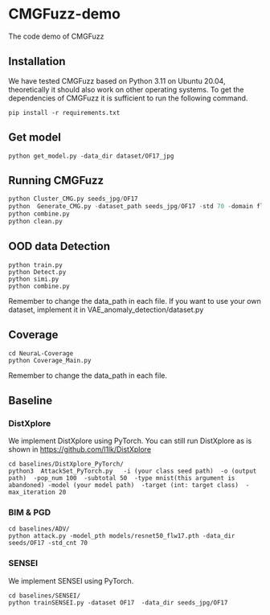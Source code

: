 # CMGFuzz-demo
The code demo of CMGFuzz

## Installation

We have tested CMGFuzz based on Python 3.11 on Ubuntu 20.04, theoretically it should also work on other operating systems. To get the dependencies of CMGFuzz it is sufficient to run the following command.

`pip install -r requirements.txt`

## Get model
```
python get_model.py -data_dir dataset/OF17_jpg
```

## Running CMGFuzz
``` python select_seeds_CMG -dataset OF17  -data_dir dataset/OF17_jpg
python Cluster_CMG.py seeds_jpg/OF17
python  Generate_CMG.py -dataset_path seeds_jpg/OF17 -std 70 -domain flower
python combine.py
python clean.py
```

## OOD data Detection
``` cd VAE_anomaly_detection
python train.py
python Detect.py
python simi.py
python combine.py
```
Remember to change the data_path in each file.  If you want to use your own dataset, implement it in VAE_anomaly_detection/dataset.py

## Coverage
```
cd NeuraL-Coverage
python Coverage_Main.py
```
Remember to change the data_path in each file.

## Baseline
### DistXplore
We implement DistXplore using PyTorch.
You can still run DistXplore as is shown in https://github.com/l1lk/DistXplore
```
cd baselines/DistXplore_PyTorch/
python3  AttackSet_PyTorch.py   -i (your class seed path)  -o (output path)  -pop_num 100  -subtotal 50  -type mnist(this argument is abandoned) -model (your model path)  -target (int: target class)  -max_iteration 20
```

### BIM & PGD
```
cd baselines/ADV/
python attack.py -model_pth models/resnet50_flw17.pth -data_dir seeds/OF17 -std_cnt 70
```

### SENSEI
We implement SENSEI using PyTorch.
```
cd baselines/SENSEI/
python trainSENSEI.py -dataset OF17  -data_dir seeds_jpg/OF17
```
